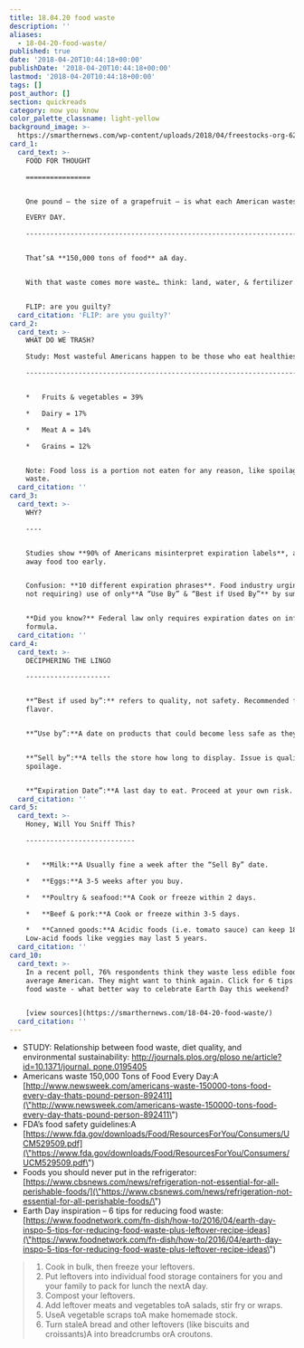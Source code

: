 ```yaml
---
title: 18.04.20 food waste
description: ''
aliases:
  - 18-04-20-food-waste/
published: true
date: '2018-04-20T10:44:18+00:00'
publishDate: '2018-04-20T10:44:18+00:00'
lastmod: '2018-04-20T10:44:18+00:00'
tags: []
post_author: []
section: quickreads
category: now you know
color_palette_classname: light-yellow
background_image: >-
  https://smarthernews.com/wp-content/uploads/2018/04/freestocks-org-626892-unsplash-scaled.jpg
card_1:
  card_text: >-
    FOOD FOR THOUGHT

    ================


    One pound – the size of a grapefruit – is what each American wastes  

    EVERY DAY.

    --------------------------------------------------------------------------------


    That’sA **150,000 tons of food** aA day.


    With that waste comes more waste… think: land, water, & fertilizer.


    FLIP: are you guilty?
  card_citation: 'FLIP: are you guilty?'
card_2:
  card_text: >-
    WHAT DO WE TRASH?  

    Study: Most wasteful Americans happen to be those who eat healthiest.

    -----------------------------------------------------------------------------------------


    *   Fruits & vegetables = 39%

    *   Dairy = 17%

    *   Meat A = 14%

    *   Grains = 12%


    Note: Food loss is a portion not eaten for any reason, like spoilage & plate
    waste.
  card_citation: ''
card_3:
  card_text: >-
    WHY?

    ----


    Studies show **90% of Americans misinterpret expiration labels**, and throw
    away food too early.


    Confusion: **10 different expiration phrases**. Food industry urging (but
    not requiring) use of only**A “Use By” & “Best if Used By”** by summer 18.


    **Did you know?** Federal law only requires expiration dates on infant
    formula.
  card_citation: ''
card_4:
  card_text: >-
    DECIPHERING THE LINGO

    ---------------------


    **“Best if used by”:** refers to quality, not safety. Recommended for
    flavor.


    **“Use by”:**A date on products that could become less safe as they age.


    **“Sell by”:**A tells the store how long to display. Issue is quality not
    spoilage.


    **“Expiration Date”:**A last day to eat. Proceed at your own risk.
  card_citation: ''
card_5:
  card_text: >-
    Honey, Will You Sniff This?

    ---------------------------


    *   **Milk:**A Usually fine a week after the “Sell By” date.

    *   **Eggs:**A 3-5 weeks after you buy.

    *   **Poultry & seafood:**A Cook or freeze within 2 days.

    *   **Beef & pork:**A Cook or freeze within 3-5 days.

    *   **Canned goods:**A Acidic foods (i.e. tomato sauce) can keep 18 months.
    Low-acid foods like veggies may last 5 years.
  card_citation: ''
card_10:
  card_text: >-
    In a recent poll, 76% respondents think they waste less edible food than the
    average American. They might want to think again. Click for 6 tips to reduce
    food waste - what better way to celebrate Earth Day this weekend?


    [view sources](https://smarthernews.com/18-04-20-food-waste/)
  card_citation: ''
---
```

*   STUDY: Relationship between food waste, diet quality, and environmental sustainability: [http://journals.plos.org/ploso ne/article?id=10.1371/journal. pone.0195405](\"http://journals.plos.org/plosone/article?id=10.1371/journal.pone.0195405\")
*   Americans waste 150,000 Tons of Food Every Day:A [http://www.newsweek.com/americans-waste-150000-tons-food-every-day-thats-pound-person-892411](\"http://www.newsweek.com/americans-waste-150000-tons-food-every-day-thats-pound-person-892411\")
*   FDA’s food safety guidelines:A [https://www.fda.gov/downloads/Food/ResourcesForYou/Consumers/UCM529509.pdf](\"https://www.fda.gov/downloads/Food/ResourcesForYou/Consumers/UCM529509.pdf\")
*   Foods you should never put in the refrigerator: [https://www.cbsnews.com/news/refrigeration-not-essential-for-all-perishable-foods/](\"https://www.cbsnews.com/news/refrigeration-not-essential-for-all-perishable-foods/\")
*   Earth Day inspiration – 6 tips for reducing food waste: [https://www.foodnetwork.com/fn-dish/how-to/2016/04/earth-day-inspo-5-tips-for-reducing-food-waste-plus-leftover-recipe-ideas](\"https://www.foodnetwork.com/fn-dish/how-to/2016/04/earth-day-inspo-5-tips-for-reducing-food-waste-plus-leftover-recipe-ideas\")

> 1.  Cook in bulk, then freeze your leftovers.
> 2.  Put leftovers into individual food storage containers for you and your family to pack for lunch the nextA day.
> 3.  Compost your leftovers.
> 4.  Add leftover meats and vegetables toA salads, stir fry or wraps.
> 5.  UseA vegetable scraps toA make homemade stock.
> 6.  Turn staleA bread and other leftovers (like biscuits and croissants)A into breadcrumbs orA croutons.